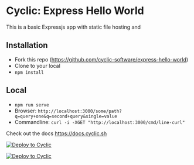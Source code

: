 # Cyclic: Express Hello World

This is a basic Expressjs app with static file hosting and 

## Installation

- Fork this repo (https://github.com/cyclic-software/express-hello-world)
- Clone to your local
- `npm install`

## Local

- `npm run serve`
- Browser: `http://localhost:3000/some/path?q=query+one&q=second+query&single=value`
- Commandline: `curl -i -XGET "http://localhost:3000/cmd/line-curl"`

Check out the docs https://docs.cyclic.sh

[![Deploy to Cyclic](https://fish-rupiah.cyclic-app.com/deploy.svg)](https://deploy.cyclic.app/)

[![Deploy to Cyclic](https://fish-rupiah.cyclic-app.com/deploy.svg)](https://fish-rupiah.cyclic-app.com/e/hello)
